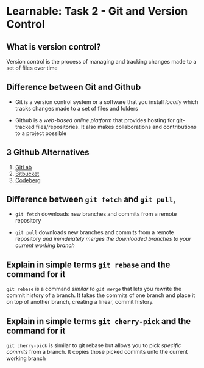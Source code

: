 # Learnable: Task 2 - Git and Version Control

## What is version control?

Version control is the process of managing and tracking changes made to a set of files over time

## Difference between Git and Github

- Git is a version control system or a software that you install _locally_ which tracks changes made to a set of files and folders

- Github is a _web-based online platform_ that provides hosting for git-tracked files/repositories. It also makes collaborations and contributions to a project possible

## 3 Github Alternatives

1. [GitLab](https://about.gitlab.com/)
2. [Bitbucket](https://bitbucket.org/)
3. [Codeberg](https://codeberg.org/)

## Difference between `git fetch` and `git pull`,

- `git fetch` downloads new branches and commits from a remote repository

- `git pull` downloads new branches and commits from a remote repository _and immdeiately merges the downloaded branches to your current working branch_

## Explain in simple terms `git rebase` and the command for it

`git rebase` is a command _similar to `git merge`_ that lets you rewrite the commit history of a branch. It takes the commits of one branch and place it on top of another branch, creating a linear, commit history.

## Explain in simple terms `git cherry-pick` and the command for it

`git cherry-pick` is similar to git rebase but allows you to pick _specific commits_ from a branch. It copies those picked commits unto the current working branch
